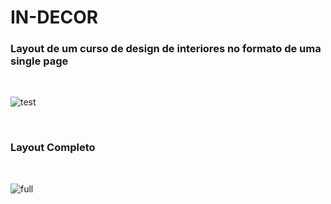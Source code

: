 # IN-DECOR

### Layout de um curso de design de interiores no formato de uma single page 

<br>

![test](https://user-images.githubusercontent.com/73248933/226229680-10295b35-a3df-402b-90a9-c64fdd99044b.png)

<br>

### Layout Completo

<br>

![full](https://user-images.githubusercontent.com/73248933/226229732-3b016b18-d358-4f1f-835c-af422913e058.png)
